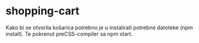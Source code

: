 # shopping-cart

Kako bi se otvorila košarica potrebno je u instalirati potrebne datoteke (npm install). Te pokrenut preCSS-compiler sa npm start.
